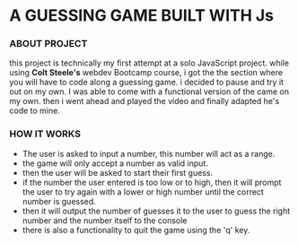 # A GUESSING GAME BUILT WITH Js

### ABOUT PROJECT
this project is technically my first attempt at a solo JavaScript project. while using **Colt Steele's** webdev Bootcamp course, i got the the section where you will have to code along a guessing game. i decided to pause and try it out on my own. I was able to come with a functional version of the came on my own. then i went ahead and played the video and finally adapted he's code to mine.

### HOW IT WORKS
- The user is asked to input a number, this number will act as a range.
- the game will only accept a number as valid input.
- then the user will be asked to start their first guess.
- if the number the user entered is too low or to high, then it will prompt the user to try again with a lower or high number until the correct number is guessed.
- then it will output the number of guesses it to the user to guess the right number and the number itself to the console
- there is also a functionality to quit the game using the 'q' key.